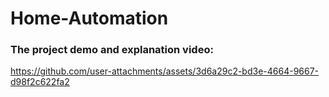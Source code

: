 # Home-Automation
### The project demo and explanation video:
https://github.com/user-attachments/assets/3d6a29c2-bd3e-4664-9667-d98f2c622fa2
